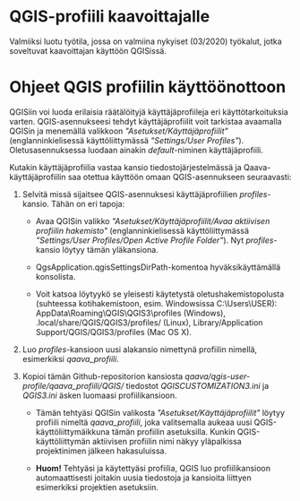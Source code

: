 # QGIS-profiili kaavoittajalle

Valmiiksi luotu työtila, jossa on valmiina nykyiset (03/2020) työkalut, jotka soveltuvat kaavoittajan käyttöön QGISissä.

# Ohjeet QGIS profiilin käyttöönottoon

QGISiin voi luoda erilaisia räätälöityjä käyttäjäprofiileja eri käyttötarkoituksia varten. QGIS-asennukseesi tehdyt käyttäjäprofiilit voit tarkistaa avaamalla QGISin ja menemällä valikkoon _"Asetukset/Käyttäjäprofiilit"_ (englanninkielisessä käyttöliittymässä _"Settings/User Profiles"_). Oletusasennuksessa luodaan ainakin _default_-niminen käyttäjäprofiili.

Kutakin käyttäjäprofiilia vastaa kansio tiedostojärjestelmässä ja Qaava-käyttäjäprofiilin saa otettua käyttöön omaan QGIS-asennukseen seuraavasti: 

1. Selvitä missä sijaitsee QGIS-asennuksesi käyttäjäprofiilien _profiles_-kansio. Tähän on eri tapoja:

   - Avaa QGISin valikko _"Asetukset/Käyttäjäprofiilit/Avaa aktiivisen profiilin hakemisto"_ (englanninkielisessä käyttöliittymässä _"Settings/User Profiles/Open Active Profile Folder"_). Nyt _profiles_-kansio löytyy tämän yläkansiona.

   - QgsApplication.qgisSettingsDirPath-komentoa hyväksikäyttämällä konsolista.

   - Voit katsoa löytyykö se yleisesti käytetystä oletushakemistopolusta (suhteessa kotihakemistoon, esim. Windowsissa C:\Users\USER): AppData\Roaming\QGIS\QGIS3\profiles (Windows), .local/share/QGIS/QGIS3/profiles/ (Linux), Library/Application Support/QGIS/QGIS3/profiles (Mac OS X).

2. Luo _profiles_-kansioon uusi alakansio nimettynä profiilin nimellä, esimerkiksi _qaava_profiili_.

3. Kopioi tämän Github-repositorion kansiosta _qaava/qgis-user-profile/qaava_profiili/QGIS/_ tiedostot _QGISCUSTOMIZATION3.ini_ ja _QGIS3.ini_ äsken luomaasi profiilikansioon.

   - Tämän tehtyäsi QGISin valikosta  _"Asetukset/Käyttäjäprofiilit"_ löytyy profiili nimeltä _qaava_profiili_, joka valitsemalla aukeaa uusi QGIS-käyttöliittymäikkuna tämän profiilin asetuksilla. Kunkin QGIS-käyttöliittymän aktiivisen profiilin nimi näkyy yläpalkissa projektinimen jälkeen hakasuluissa. 

   - **Huom!** Tehtyäsi ja käytettyäsi profiilia, QGIS luo profiilikansioon automaattisesti joitakin uusia tiedostoja ja kansioita liittyen esimerkiksi projektien asetuksiin.